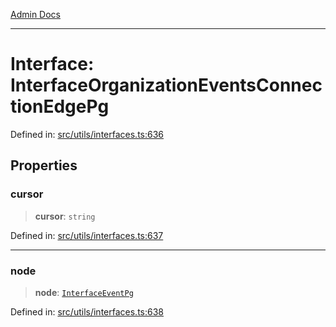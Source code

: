 [Admin Docs](/)

***

# Interface: InterfaceOrganizationEventsConnectionEdgePg

Defined in: [src/utils/interfaces.ts:636](https://github.com/PalisadoesFoundation/talawa-admin/blob/main/src/utils/interfaces.ts#L636)

## Properties

### cursor

> **cursor**: `string`

Defined in: [src/utils/interfaces.ts:637](https://github.com/PalisadoesFoundation/talawa-admin/blob/main/src/utils/interfaces.ts#L637)

***

### node

> **node**: [`InterfaceEventPg`](InterfaceEventPg.md)

Defined in: [src/utils/interfaces.ts:638](https://github.com/PalisadoesFoundation/talawa-admin/blob/main/src/utils/interfaces.ts#L638)
